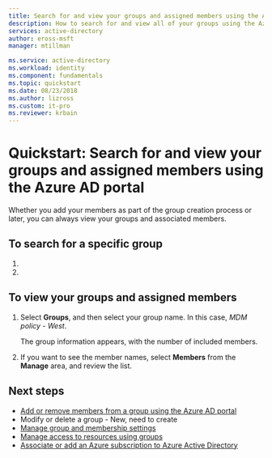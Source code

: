 ```yaml
---
title: Search for and view your groups and assigned members using the Azure AD portal | Microsoft Docs
description: How to search for and view all of your groups using the Azure Active Directory portal.
services: active-directory
author: eross-msft
manager: mtillman

ms.service: active-directory
ms.workload: identity
ms.component: fundamentals
ms.topic: quickstart
ms.date: 08/23/2018
ms.author: lizross
ms.custom: it-pro
ms.reviewer: krbain
---
```


# Quickstart: Search for and view your groups and assigned members using the Azure AD portal
Whether you add your members as part of the group creation process or later, you can always view your groups and associated members.

## To search for a specific group
1.

2. 

## To view your groups and assigned members
1. Select **Groups**, and then select your group name. In this case, _MDM policy - West_.

    The group information appears, with the number of included members.

2. If you want to see the member names, select **Members** from the **Manage** area, and review the list.

## Next steps

- [Add or remove members from a group using the Azure AD portal](active-directory-groups-members-azure-portal.md)
- Modify or delete a group - New, need to create
- [Manage group and membership settings](active-directory-groups-settings-azure-portal.md)
- [Manage access to resources using groups](active-directory-manage-groups.md)
- [Associate or add an Azure subscription to Azure Active Directory](active-directory-how-subscriptions-associated-directory.md)